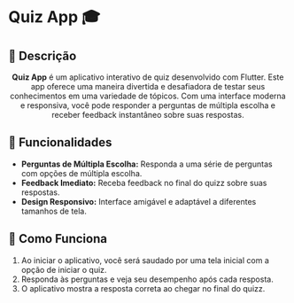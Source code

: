 # Quiz App 🎓

## 📖 Descrição

<p align="center">
  <strong>Quiz App</strong> é um aplicativo interativo de quiz desenvolvido com Flutter. Este app oferece uma maneira divertida e desafiadora de testar seus conhecimentos em uma variedade de tópicos. Com uma interface moderna e responsiva, você pode responder a perguntas de múltipla escolha e receber feedback instantâneo sobre suas respostas.
</p>

## 🚀 Funcionalidades

<ul>
  <li><strong>Perguntas de Múltipla Escolha:</strong> Responda a uma série de perguntas com opções de múltipla escolha.</li>
  <li><strong>Feedback Imediato:</strong> Receba feedback no final do quizz sobre suas respostas.</li>
  <li><strong>Design Responsivo:</strong> Interface amigável e adaptável a diferentes tamanhos de tela.</li>
</ul>

## 🎨 Como Funciona

<ol>
  <li>Ao iniciar o aplicativo, você será saudado por uma tela inicial com a opção de iniciar o quiz.</li>
  <li>Responda às perguntas e veja seu desempenho após cada resposta.</li>
  <li>O aplicativo mostra a resposta correta ao chegar no final do quizz.</li>
</ol>

